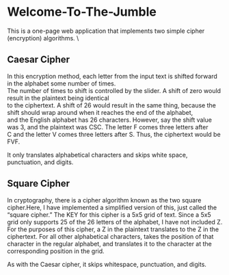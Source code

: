 # Welcome-To-The-Jumble
This is a one-page web application that implements two simple cipher (encryption) algorithms. \
## Caesar Cipher
In this encryption method, each letter from the input text is shifted forward in the alphabet some number of times.\
 The number of times to shift is controlled by the slider. A shift of zero would result in the plaintext being identical\
to the ciphertext. A shift of 26 would result in the same thing, because the shift should wrap around when it reaches the end of the alphabet,\
and the English alphabet has 26 characters. However, say the shift value was 3, and the plaintext was CSC. The letter F comes three letters after\
C and the letter V comes three letters after S. Thus, the ciphertext would be FVF.

It only translates alphabetical characters and skips white space, punctuation, and digits.

## Square Cipher
In cryptography, there is a cipher algorithm known as the two square cipher.Here, I have implemented a simplified version of this, just called the “square cipher.”
The KEY for this cipher is a 5x5 grid of text. Since a 5x5 grid only supports 25 of the 26 letters of the alphabet, I have not included Z. For the purposes of this cipher, a Z in the plaintext translates to the Z in the ciphertext. For all other alphabetical characters, takes the position of that character in the regular alphabet, and translates it to the character at the corresponding position in the grid.

As with the Caesar cipher, it skips whitespace, punctuation, and digits.

